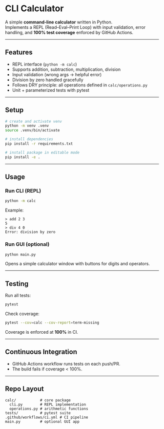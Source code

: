 # CLI Calculator

A simple **command-line calculator** written in Python.  
Implements a REPL (Read–Eval–Print Loop) with input validation, error handling, and **100% test coverage** enforced by GitHub Actions.

---

## Features
- REPL interface (`python -m calc`)
- Supports addition, subtraction, multiplication, division
- Input validation (wrong args → helpful error)
- Division by zero handled gracefully
- Follows DRY principle: all operations defined in `calc/operations.py`
- Unit + parameterized tests with pytest

---

## Setup

```bash
# create and activate venv
python -m venv .venv
source .venv/bin/activate

# install dependencies
pip install -r requirements.txt

# install package in editable mode
pip install -e .
```

---

## Usage

### Run CLI (REPL)
```bash
python -m calc
```
Example:
```
> add 2 3
5
> div 4 0
Error: division by zero
```

### Run GUI (optional)
```bash
python main.py
```
Opens a simple calculator window with buttons for digits and operators.

---

## Testing

Run all tests:
```bash
pytest
```

Check coverage:
```bash
pytest --cov=calc --cov-report=term-missing
```

Coverage is enforced at **100%** in CI.

---

## Continuous Integration

- GitHub Actions workflow runs tests on each push/PR.  
- The build fails if coverage < 100%.  

---

## Repo Layout
```
calc/           # core package
  cli.py        # REPL implementation
  operations.py # arithmetic functions
tests/          # pytest suite
.github/workflows/ci.yml # CI pipeline
main.py         # optional GUI app
```
